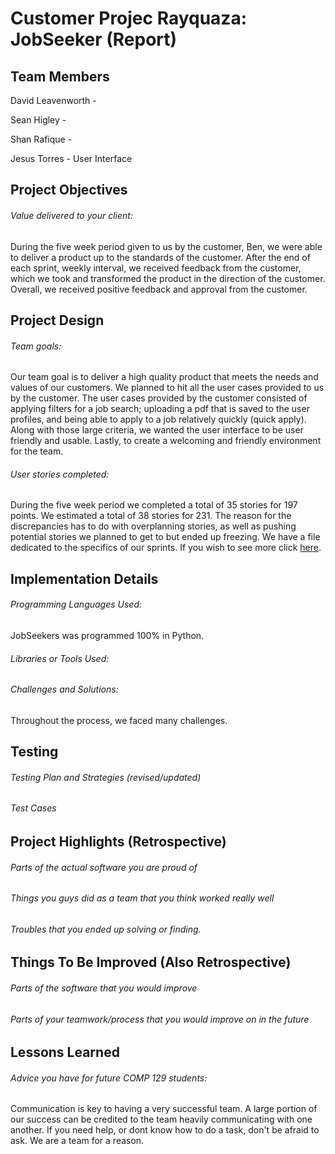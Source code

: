 # Customer Projec Rayquaza: JobSeeker (Report)  
## Team Members
David Leavenworth   - 

Sean Higley         -

Shan Rafique        -

Jesus Torres        - User Interface

## Project Objectives
######  Value delivered to your client:
During the five week period given to us by the customer, Ben, we were able to deliver a product up to the standards of the customer. After the end of each sprint, weekly interval, we received feedback from the customer, which we took and transformed the product in the direction of the customer. Overall, we received positive feedback and approval from the customer.

## Project Design
###### Team goals:
Our team goal is to deliver a high quality product that meets the needs and values of our customers. We planned to hit all the user cases provided to us by the customer. The user cases provided by the customer consisted of applying filters for a job search; uploading a pdf that is saved to the user profiles, and being able to apply to a job relatively quickly (quick apply). Along with those large criteria, we wanted the user interface to be user friendly and usable. Lastly, to create a welcoming and friendly environment for the team.

###### User stories completed:
During the five week period we completed a total of 35 stories for 197 points. We estimated a total of 38 stories for 231. The reason for the discrepancies has to do with overplanning stories, as well as pushing potential stories we planned to get to but ended up freezing. We have a file dedicated to the specifics of our sprints. If you wish to see more click [here](https://github.com/comp129/customer-project-rayquaza/blob/main/docs/Sprints.md). 

## Implementation Details
###### Programming Languages Used:
JobSeekers was programmed 100% in Python. 

###### Libraries or Tools Used:
###### Challenges and Solutions:
Throughout the process, we faced many challenges. 

## Testing
###### Testing Plan and Strategies (revised/updated)
###### Test Cases
## Project Highlights (Retrospective)
###### Parts of the actual software you are proud of
###### Things you guys did as a team that you think worked really well
###### Troubles that you ended up solving or finding.
## Things To Be Improved (Also Retrospective)
###### Parts of the software that you would improve
###### Parts of your teamwork/process that you would improve on in the future
## Lessons Learned
###### Advice you have for future COMP 129 students:
Communication is key to having a very successful team. A large portion of our success can be credited to the team heavily communicating with one another. If you need help, or dont know how to do a task, don't be afraid to ask. We are a team for a reason.
